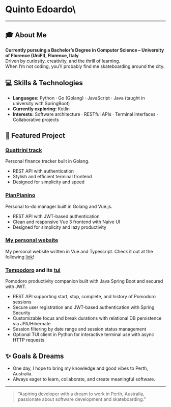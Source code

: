 # Quinto Edoardo\

---

## 🎓 About Me

**Currently pursuing a Bachelor’s Degree in Computer Science – University of Florence (UniFI), Florence, Italy**  
Driven by curiosity, creativity, and the thrill of learning.  
When I’m not coding, you’ll probably find me skateboarding around the city.

## 💻 Skills & Technologies

- **Languages:** Python · Go (Golang) · JavaScript · Java (taught in university with SpringBoot)  
- **Currently exploring:** Kotlin
- **Interests:** Software architecture · RESTful APIs · Terminal interfaces · Collaborative projects

## 🌟 Featured Project

### [Quattrini track](https://github.com/efive-dev/QuattriniTrack)

Personal finance tracker built in Golang.  
- REST API with authentication  
- Stylish and efficient terminal frontend  
- Designed for simplicity and speed

### [PianPianino](https://github.com/efive-dev/PianPianino)
Personal to-do manager built in Golang and Vue.js.
- REST API with JWT-based authentication
- Clean and responsive Vue 3 frontend with Naive UI
- Designed for simplicity and lazy productivity


### [My personal website](https://github.com/efive-dev/portfolio)
My personal website written in Vue and Typescript. Check it out at the following [link](https://efive-dev.vercel.app/)!

### [Tempodoro](https://github.com/efive-dev/tempodoro) and its [tui](https://github.com/efive-dev/tempodoro-tui)
Pomodoro productivity companion built with Java Spring Boot and secured with JWT.
- REST API supporting start, stop, complete, and history of Pomodoro sessions
- Secure user registration and JWT-based authentication with Spring Security
- Customizable focus and break durations with relational DB persistence via JPA/Hibernate
- Session filtering by date range and session status management
- Optional TUI client in Python for interactive terminal use with async HTTP requests

## ✨ Goals & Dreams

- One day, I hope to bring my knowledge and good vibes to Perth, Australia.
- Always eager to learn, collaborate, and create meaningful software.

---

> “Aspiring developer with a dream to work in Perth, Australia, passionate about software development and skateboarding.”
